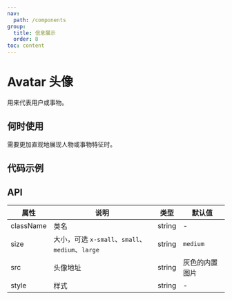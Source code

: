 ```yaml
---
nav:
  path: /components
group:
  title: 信息展示
  order: 8
toc: content
---
```


# Avatar 头像

<!-- <code src="../../docs/components/compatibility.tsx" inline="true"></code> -->

用来代表用户或事物。

## 何时使用

需要更加直观地展现人物或事物特征时。

## 代码示例

<!-- <code src='pages/Avatar/index'></code> -->

## API

| 属性      | 说明       | 类型   | 默认值       |
|---------|----------|------|-----------|
| className | 类名      | string | -         |
| size     | 大小，可选 `x-small`、`small`、`medium`、`large` | string | `medium` |
| src      | 头像地址    | string | 灰色的内置图片 |
| style    | 样式      | string | -         |
